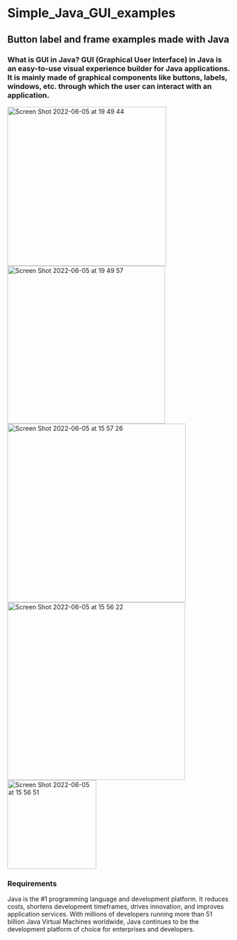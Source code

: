 # Simple_Java_GUI_examples
## Button label and frame examples made with Java
### What is GUI in Java? GUI (Graphical User Interface) in Java is an easy-to-use visual experience builder for Java applications. It is mainly made of graphical components like buttons, labels, windows, etc. through which the user can interact with an application.

<img width="358" alt="Screen Shot 2022-06-05 at 19 49 44" src="https://user-images.githubusercontent.com/61888196/172061445-fd01b092-5792-4773-bab2-c379b8ccfc24.png">
<img width="355" alt="Screen Shot 2022-06-05 at 19 49 57" src="https://user-images.githubusercontent.com/61888196/172061448-847a2286-8a94-4d36-aa9b-e7856fe822eb.png">
<img width="402" alt="Screen Shot 2022-06-05 at 15 57 26" src="https://user-images.githubusercontent.com/61888196/172051467-60d7ee63-9da3-40ee-8cb2-5cc750d211a8.png">
<img width="400" alt="Screen Shot 2022-06-05 at 15 56 22" src="https://user-images.githubusercontent.com/61888196/172051476-542c3562-7bb8-426e-a668-4880941ef986.png">
<img width="200" alt="Screen Shot 2022-06-05 at 15 56 51" src="https://user-images.githubusercontent.com/61888196/172051474-f5604726-91e2-4368-9855-0e992b8096be.png">

### Requirements
Java is the #1 programming language and development platform. It reduces costs, shortens development timeframes, drives innovation, and improves application services. With millions of developers running more than 51 billion Java Virtual Machines worldwide, Java continues to be the development platform of choice for enterprises and developers.

